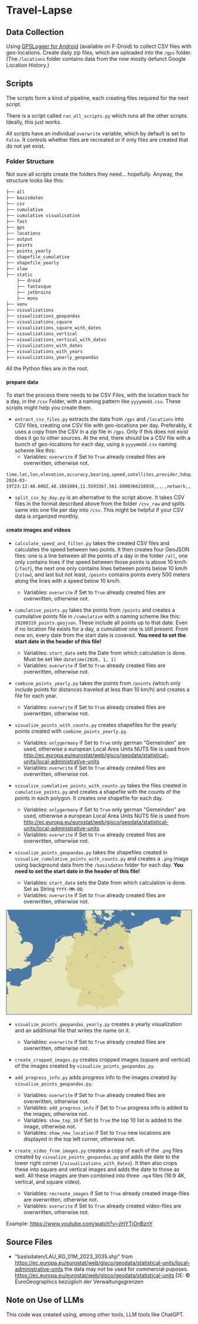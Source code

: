 # Travel-Lapse

## Data Collection

Using [GPSLogger for Android](https://gpslogger.app/) (available on F-Droid) to collect CSV files with geo-locations. Create daily zip files, which are uploaded into the `/gps` folder. (The `/locations` folder contains data from the now mostly defunct Google Location History.)

## Scripts

The scripts form a kind of pipeline, each creating files required for the next script.

There is a script called `run_all_scripts.py` which runs all the other scripts. Ideally, this just works.

All scripts have an individual `overwrite` variable, which by default is set to `False`. It controls whether files are recreated or if only files are created that do not yet exist.

### Folder Structure

Not sure all scripts create the folders they need... hopefully. Anyway, the structure looks like this:

```
├── all
├── basisdaten
├── csv
├── cumulative
├── cumulative visualisation
├── fast
├── gps
├── locations
├── output
├── points
├── points_yearly
├── shapefile_cumulative
├── shapefile_yearly
├── slow
├── static
    ├── droid
    ├── fantasque
    ├── jetbrains
    ├── mono
├── venv
├── visualizations
├── visualizations_geopandas
├── visualizations_square
├── visualizations_square_with_dates
├── visualizations_vertical
├── visualizations_vertical_with_dates
├── visualizations_with_dates
├── visualizations_with_years
├── visualizations_yearly_geopandas
```
All the Python files are in the root.

#### prepare data

To start the process there needs to be CSV Files, with the location track for a day, in the `/csv` Folder, with a naming pattern like `yyyymmdd.csv`. These scripts might help you create them.

- `extract_csv_files.py` extracts the data from `/gps` and `/locations` into CSV files, creating one CSV file with geo-locations per day. Preferably, it uses a copy from the CSV in a zip file in `/gps`. Only if this does not exist does it go to other sources. At the end, there should be a CSV file with a bunch of geo-locations for each day, using a `yyyymmdd.csv` naming scheme like this:
    - Variables: `overwrite` if Set to `True` already created files are overwritten, otherwise not.

```
time,lat,lon,elevation,accuracy,bearing,speed,satellites,provider,hdop,vdop,pdop,geoidheight,ageofdgpsdata,dgpsid,activity,battery,annotation,timestamp_ms,time_offset,distance,starttimestamp_ms,profile_name,battery_charging
2024-03-19T23:12:40.600Z,48.1861084,11.5593367,561.6000366210938,,,,,network,,,,,,,,,,,,,,,
```

- `split_csv_by_day.py` is an alternative to the script above. It takes CSV files in the format described above from the folder `/csv_raw` and splits same into one file per day into `/csv`. This might be helpful if your CSV data is organized monthly.

#### create images and videos
- `calculate_speed_and_filter.py` takes the created CSV files and calculates the speed between two points. It then creates four GeoJSON files: one is a line between all the points of a day in the folder `/all`, one only contains lines if the speed between those points is above 10 km/h (`/fast`), the next one only contains lines between points below 10 km/h (`/slow`), and last but not least, `/points` contains points every 500 meters along the lines with a speed below 10 km/h.
    - Variables: `overwrite` if Set to `True` already created files are overwritten, otherwise not.

- `cumulative_points.py` takes the points from `/points` and creates a cumulative points file in `/cumulative` with a naming scheme like this: `20200319_points.geojson`. These include all points up to that date. Even if no location file exists for a day, a cumulative one is still present. From now on, every date from the start date is covered. **You need to set the start date in the header of this file!**
    - Variables: `start_date` sets the Date from which calculation is done. Must be set like `datetime(2020, 1, 1)`
    - Variables: `overwrite` if Set to `True` already created files are overwritten, otherwise not.

- `combine_points_yearly.py` takes the points from `/points` (which only include points for distances traveled at less than 10 km/h) and creates a file for each year.
    - Variables: `overwrite` if Set to `True` already created files are overwritten, otherwise not.

- `visualize_points_with_counts.py` creates shapefiles for the yearly points created with `combine_points_yearly.py`.
    - Variables: `onlygermany` if Set to `True` only german "Gemeinden" are used, otherwise a european Local Area Units NUTS file is used from http://ec.europa.eu/eurostat/web/gisco/geodata/statistical-units/local-administrative-units
    - Variables: `overwrite` if Set to `True` already created files are overwritten, otherwise not.

- `visualize_cumulative_points_with_counts.py` takes the files created in `cumulative_points.py` and creates a shapefile with the counts of the points in each polygon. It creates one shapefile for each day.
    - Variables: `onlygermany` if Set to `True` only german "Gemeinden" are used, otherwise a european Local Area Units NUTS file is used from http://ec.europa.eu/eurostat/web/gisco/geodata/statistical-units/local-administrative-units
    - Variables: `overwrite` if Set to `True` already created files are overwritten, otherwise not.

- `visualize_points_geopandas.py` takes the shapefiles created in `visualize_cumulative_points_with_counts.py` and creates a `.png` image using background data from the `/basisdaten` folder for each day. **You need to set the start date in the header of this file!**
    - Variables: `start_date` sets the Date from which calculation is done. Set as String `YYYY-MM-DD`.
    - Variables: `overwrite` if Set to `True` already created files are overwritten, otherwise not.

![](https://raw.githubusercontent.com/TVLuke/location-history/refs/heads/main/static/20230601_visualization.png)

- `visualize_points_geopandas_yearly.py` creates a yearly visualization and an additional file that writes the name on it.
    - Variables: `overwrite` if Set to `True` already created files are overwritten, otherwise not.

- `create_cropped_images.py` creates cropped images (square and vertical) of the images created by `visualize_points_geopandas.py`.

- `add_progress_info.py` adds progress info to the images created by `visualize_points_geopandas.py`.
    - Variables: `overwrite` if Set to `True` already created files are overwritten, otherwise not.
    - Variables: `add_progress_info` if Set to `True` progress info is added to the images, otherwise not.
    - Variables: `show_top_10` if Set to `True` the top 10 list is added to the image, otherwise not.
    - Variables: `show_new_location` if Set to `True` new locations are displayed in the top left corner, otherwise not.

- `create_video_from_images.py` creates a copy of each of the `.png` files created by `visualize_points_geopandas.py` and adds the date to the lower right corner (`/visualizations_with_dates`). It then also crops these into square and vertical images and adds the date to those as well. All these images are then combined into three `.mp4` files (16:9 4K, vertical, and square video).
    - Variables: `recreate_images` if Set to `True` already created image-files are overwritten, otherwise not.
    - Variables: `overwrite` if Set to `True` already created video-files are overwritten, otherwise not.

Example: https://www.youtube.com/watch?v=zHYTjOnBznY

## Source Files
- "basisdaten/LAU_RG_01M_2023_3035.shp" from https://ec.europa.eu/eurostat/web/gisco/geodata/statistical-units/local-administrative-units the data may not be used for commercial puposes. https://ec.europa.eu/eurostat/web/gisco/geodata/statistical-units DE: © EuroGeographics bezüglich der Verwaltungsgrenzen 

## Note on Use of LLMs

This code was created using, among other tools, LLM tools like ChatGPT.

